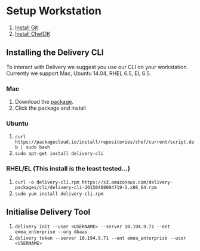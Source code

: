 # Setup Workstation

1. [Install Git](http://git-scm.com/book/en/v2/Getting-Started-Installing-Git)
2. [Install ChefDK](https://downloads.chef.io/chef-dk/)

## Installing the Delivery CLI

To interact with Delivery we suggest you use our CLI on your
workstation. Currently we support Mac, Ubuntu 14.04, RHEL 6.5, EL 6.5.

### Mac
1. Download the
   [package](https://s3.amazonaws.com/delivery-packages/cli/deliverycli-20150415170013-1.pkg).
2. Click the package and install

### Ubuntu

1. ```curl https://packagecloud.io/install/repositories/chef/current/script.deb | sudo bash```
2. ```sudo apt-get install delivery-cli```

### RHEL/EL (This install is the least tested...)

1. ```curl -o delivery-cli.rpm https://s3.amazonaws.com/delivery-packages/cli/delivery-cli-20150408004719-1.x86_64.rpm```
2. ```sudo yum install delivery-cli.rpm```

## Initialise Delivery Tool
1. ```delivery init --user <USERNAME> --server 10.194.9.71 --ent emea_enterprise --org dbaas```
2. ```delivery token --server 10.194.9.71 --ent emea_enterprise --user <USERNAME> ```
